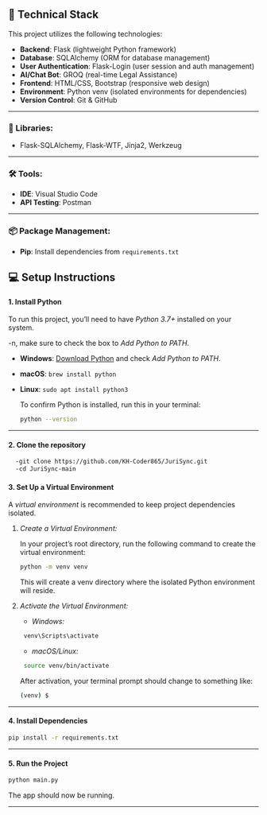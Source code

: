 ## 🚀 Technical Stack

This project utilizes the following technologies:

- **Backend**: Flask (lightweight Python framework)
- **Database**: SQLAlchemy (ORM for database management)
- **User Authentication**: Flask-Login (user session and auth management)
- **AI/Chat Bot**: GROQ (real-time Legal Assistance)
- **Frontend**: HTML/CSS, Bootstrap (responsive web design)
- **Environment**: Python venv (isolated environments for dependencies)
- **Version Control**: Git & GitHub

---

### 🔧 Libraries:
- Flask-SQLAlchemy, Flask-WTF, Jinja2, Werkzeug
---
### 🛠 Tools:
- **IDE**: Visual Studio Code
- **API Testing**: Postman
---
### 📦 Package Management:
- **Pip**: Install dependencies from `requirements.txt`


## 💻 Setup Instructions

#### 1. **Install Python**
To run this project, you’ll need to have *Python 3.7+* installed on your system.

-n, make sure to check the box to *Add Python to PATH*.

- **Windows**: [Download Python](https://www.python.org/downloads/) and check *Add Python to PATH*.
- **macOS**: `brew install python`
- **Linux**: `sudo apt install python3`
    

  To confirm Python is installed, run this in your terminal:
  ```bash
  python --version
  ```
  
---

#### 2. **Clone the repository**
```bash
  -git clone https://github.com/KH-Coder865/JuriSync.git
  -cd JuriSync-main
```
#### 3. **Set Up a Virtual Environment**

A *virtual environment* is recommended to keep project dependencies isolated.

1. *Create a Virtual Environment:*

   In your project’s root directory, run the following command to create the virtual environment:
   
   ```bash
   python -m venv venv
   ```
   

   This will create a venv directory where the isolated Python environment will reside.

2. *Activate the Virtual Environment:*

   - *Windows:*
    ``` bash
     venv\Scripts\activate
    ```
     
   - *macOS/Linux:*
    ``` bash
     source venv/bin/activate
    ```
     
   After activation, your terminal prompt should change to something like:
   ``` bash
   (venv) $
   ```
   
---

#### 4. **Install Dependencies**

```bash
pip install -r requirements.txt
```

---

#### 5. **Run the Project**

```bash
python main.py
```

The app should now be running.

---

